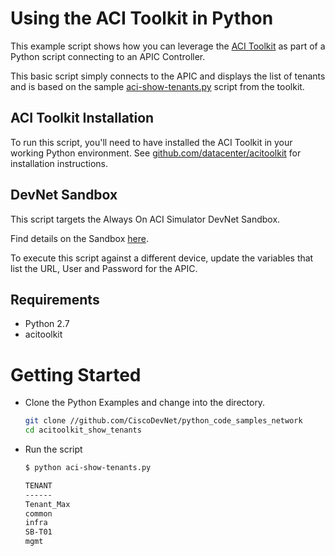 # Using the ACI Toolkit in Python 

This example script shows how you can leverage the [ACI Toolkit](https://github.com/datacenter/acitoolkit) as part of a Python script connecting to an APIC Controller.  

This basic script simply connects to the APIC and displays the list of tenants and is based on the sample [aci-show-tenants.py](https://github.com/datacenter/acitoolkit/blob/master/samples/aci-show-tenants.py) script from the toolkit.  

## ACI Toolkit Installation 

To run this script, you'll need to have installed the ACI Toolkit in your working Python environment.  See [github.com/datacenter/acitoolkit](https://github.com/datacenter/acitoolkit) for installation instructions.  

## DevNet Sandbox 

This script targets the Always On ACI Simulator DevNet Sandbox. 

Find details on the Sandbox [here](https://developer.cisco.com/site/devnet/sandbox/available-labs/data-center/index.gsp).

To execute this script against a different device, update the variables that list the URL, User and Password for the APIC.  

## Requirements

* Python 2.7
* acitoolkit 

# Getting Started 

* Clone the Python Examples and change into the directory.  

    ```bash 
    git clone //github.com/CiscoDevNet/python_code_samples_network
    cd acitoolkit_show_tenants
    ```
    
* Run the script 

    ```bash
    $ python aci-show-tenants.py
    
    TENANT
    ------
    Tenant_Max
    common
    infra
    SB-T01
    mgmt    
    ```
